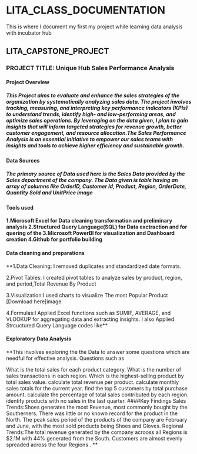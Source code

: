 # LITA_CLASS_DOCUMENTATION
This is where I document my first my project while learning data analysis with incubator hub
## LITA_CAPSTONE_PROJECT
### PROJECT TITLE: Unique Hub Sales Performance Analysis
#### Project Overview
##### This Project aims to evaluate and enhance the sales strategies of the organization by systematically analyzing sales data. The project involves tracking, measuring, and interpreting key performance indicators (KPIs) to understand trends, identify high- and low-performing areas, and optimize sales operations. By leveraging on the data given, I plan to gain insights that will inform targeted strategies for revenue growth, better customer engagement, and resource allocation.The Sales Performance Analysis is an essential initiative to empower our sales teams with insights and tools to achieve higher efficiency and sustainable growth.
#### Data Sources
##### The primary source of Data used here is the Sales Data provided by the Sales department of the company. The Data given is table having an array of columns like OrderID, Customer Id, Product, Region, OrderDate, Quantity Sold and UnitPrice image
#### Tools used
**1.Microsoft Excel for Data cleaning transformation and preliminary analysis 
2.Structured Query Language(SQL) for Data exctraction and for quering of the 
3.Microsoft PowerBI for visualization and Dashboard creation
4.Github for portfolio building**
#### Data cleaning and preparations
**1.Data Cleaning: I removed duplicates and standardized date formats.

2.Pivot Tables: I created pivot tables to analyze sales by product, region, and period,Total Revenue By Product

3.Visualization:I used charts to visualize The most Popular Product [Download here]image

4.Formulas:I Applied Excel functions such as SUMIF, AVERAGE, and VLOOKUP for aggregating data and extracting insights. I also Applied Strcuctured Query Language codes like**

#### Exploratory Data Analysis
**This involves exploring the the Data to answer some questions which are needful for effective analysis. Questions such as

What is the total sales for each product category.
What is the number of sales transactions in each region.
Which is the highest-selling product by total sales value.
calculate total revenue per product.
calculate monthly sales totals for the current year.
find the top 5 customers by total purchase amount.
calculate the percentage of total sales contributed by each region.
identify products with no sales in the last quarter.
####Key Findings
Sales Trends:Shoes generates the most Revenue, most commonly bought by the Southerners. There was little or no known record for the product in the North.  The peak sales period of the products of the company are February and June, with the most sold products being Shoes and Gloves.
Regional Trends:The total revenue generated by the company acrooss all Regions is $2.1M with 44% generated from the South. Customers are almost evenly spreaded across the four Regions .
**
